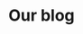 ---
title: "Our blog"
hero:
  title: "Blog Articles"
  background_image: "/images/home-2.jpg"
url: /blog/
---